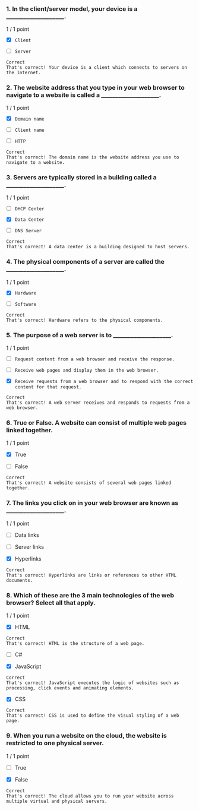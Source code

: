 ### 1. In the client/server model, your device is a ____________________.

1 / 1 point

- [x] `Client`

- [ ] `Server`

```
Correct
That's correct! Your device is a client which connects to servers on the Internet.
```

### 2. The website address that you type in your web browser to navigate to a website is called a ____________________.

1 / 1 point

- [x] `Domain name`


- [ ] `Client name`


- [ ] `HTTP`
```
Correct
That's correct! The domain name is the website address you use to navigate to a website.
```
### 3. Servers are typically stored in a building called a ____________________.

1 / 1 point

- [ ] `DHCP Center`


- [x] `Data Center`


- [ ] `DNS Server`
```
Correct
That's correct! A data center is a building designed to host servers.
```
### 4. The physical components of a server are called the ____________________.

1 / 1 point

- [x] `Hardware`


- [ ] `Software`
```
Correct
That's correct! Hardware refers to the physical components.
```
### 5. The purpose of a web server is to ____________________.

1 / 1 point

- [ ] `Request content from a web browser and receive the response.`


- [ ] `Receive web pages and display them in the web browser.`


- [x] `Receive requests from a web browser and to respond with the correct content for that request.`
```
Correct
That's correct! A web server receives and responds to requests from a web browser.
```
### 6. True or False. A website can consist of multiple web pages linked together.

1 / 1 point

- [x] True


- [ ] False
```
Correct
That's correct! A website consists of several web pages linked together.
```
### 7. The links you click on in your web browser are known as ____________________.

1 / 1 point

- [ ] Data links


- [ ] Server links


- [x] Hyperlinks
```
Correct
That's correct! Hyperlinks are links or references to other HTML documents.
```
### 8. Which of these are the 3 main technologies of the web browser? Select all that apply.

1 / 1 point

- [x] HTML
```
Correct
That's correct! HTML is the structure of a web page.
```

- [ ] C#


- [x] JavaScript
```
Correct
That's correct! JavaScript executes the logic of websites such as processing, click events and animating elements.
```

- [x] CSS
```
Correct
That's correct! CSS is used to define the visual styling of a web page.
```
### 9. When you run a website on the cloud, the website is restricted to one physical server.

1 / 1 point

- [ ] True


- [x] False
```
Correct
That's correct! The cloud allows you to run your website across multiple virtual and physical servers.
```
